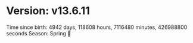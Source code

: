 # Version: v13.6.11
Time since birth: 4942 days, 118608 hours, 7116480 minutes, 426988800 seconds
Season: Spring 🌸
